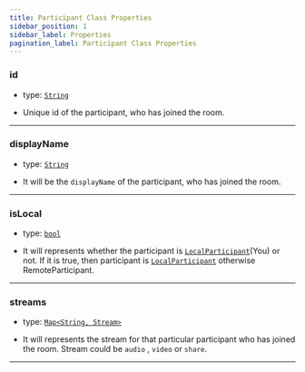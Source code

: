```yaml
---
title: Participant Class Properties
sidebar_position: 1
sidebar_label: Properties
pagination_label: Participant Class Properties
---
```


<div class="sdk-api-ref-only-h4">

### id

- type: [`String`](https://api.flutter.dev/flutter/dart-core/String-class.html)

- Unique id of the participant, who has joined the room.

---

### displayName

- type: [`String`](https://api.flutter.dev/flutter/dart-core/String-class.html)

- It will be the `displayName` of the participant, who has joined the room.

---

### isLocal

- type: [`bool`](https://api.flutter.dev/flutter/dart-core/bool-class.html)

- It will represents whether the participant is [`LocalParticipant`](../room-class/properties#localparticipant)(You) or not. If it is true, then participant is [`LocalParticipant`](../room-class/properties#localparticipant) otherwise RemoteParticipant.

---

### streams

- type: [`Map<String, Stream>`](https://api.flutter.dev/flutter/dart-core/Map-class.html)

- It will represents the stream for that particular participant who has joined the room. Stream could be `audio` , `video` or `share`.

---

</div>
